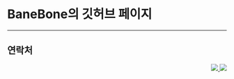 # BaneBone의 깃허브 페이지
---
## 연락처
<p align="right">
<a href="https://open.kakao.com/o/saDgbABc">
  <img src="https://img.shields.io/badge/-%20%EA%B9%83%ED%97%88%EB%B8%8C-lightgrey">
    </a>
<a href="https://github.com/BaneBone">
  <img src="https://img.shields.io/badge/%20-%EC%98%A4%ED%94%88%EC%B1%84%ED%8C%85-green">
    </a>
      </p>
